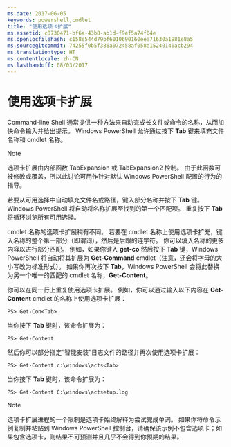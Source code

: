 ```yaml
---
ms.date: 2017-06-05
keywords: powershell,cmdlet
title: "使用选项卡扩展"
ms.assetid: c8730471-bf6a-43b8-ab1d-f9ef5a74f04e
ms.openlocfilehash: c158e544d79bf6010690160eea71630a1981e8a5
ms.sourcegitcommit: 74255f0b5f386a072458af058a15240140acb294
ms.translationtype: HT
ms.contentlocale: zh-CN
ms.lasthandoff: 08/03/2017
---
```

# <a name="using-tab-expansion"></a>使用选项卡扩展
Command-line Shell 通常提供一种方法来自动完成长文件或命令的名称，从而加快命令输入并给出提示。 Windows PowerShell 允许通过按下 **Tab** 键来填充文件名称和 cmdlet 名称。

> [!NOTE]
> 选项卡扩展由内部函数 TabExpansion 或 TabExpansion2 控制。 由于此函数可被修改或覆盖，所以此讨论可用作针对默认 Windows PowerShell 配置的行为的指导。

若要从可用选择中自动填充文件名或路径，键入部分名称并按下 **Tab** 键。 Windows PowerShell 将自动将名称扩展至找到的第一个匹配项。 重复按下 **Tab** 将循环浏览所有可用选择。

cmdlet 名称的选项卡扩展稍有不同。 若要在 cmdlet 名称上使用选项卡扩充，键入名称的整个第一部分（即谓词），然后是后跟的连字符。 你可以填入名称的更多内容以进行部分匹配。 例如，如果你键入 **get-co** 然后按下 **Tab** 键，Windows PowerShell 将自动将其扩展为 **Get-Command** cmdlet（注意，还会将字母的大小写改为标准形式）。 如果你再次按下 **Tab**，Windows PowerShell 会将此替换为另一个唯一的匹配的 cmdlet 名称，**Get-Content**。

你可以在同一行上重复使用选项卡扩展。 例如，你可以通过输入以下内容在 **Get-Content** cmdlet 的名称上使用选项卡扩展：

```
PS> Get-Con<Tab>
```

当你按下 **Tab** 键时，该命令扩展为：

```
PS> Get-Content
```

然后你可以部分指定“智能安装”日志文件的路径并再次使用选项卡扩展：

```
PS> Get-Content c:\windows\acts<Tab>
```

当你按下 **Tab** 键时，该命令扩展为：

```
PS> Get-Content C:\windows\actsetup.log
```

> [!NOTE]
> 选项卡扩展进程的一个限制是选项卡始终解释为尝试完成单词。 如果你将命令示例复制并粘贴到 Windows PowerShell 控制台，请确保该示例不包含选项卡；如果包含选项卡，则结果不可预测并且几乎不会得到你预期的结果。

